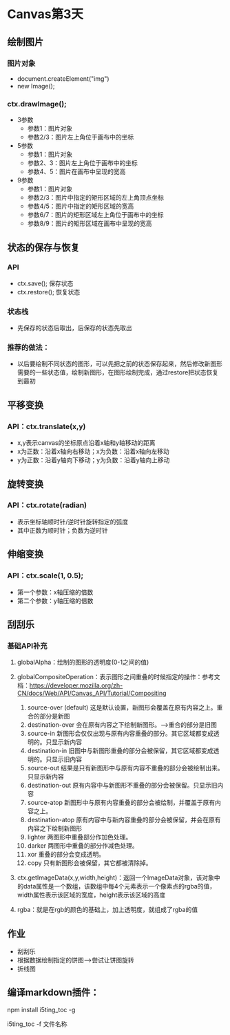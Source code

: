 # Canvas第3天
## 绘制图片
### 图片对象
+ document.createElement("img")
+ new Image();

### ctx.drawImage();
+ 3参数
    - 参数1：图片对象
    - 参数2/3：图片左上角位于画布中的坐标
+ 5参数
    - 参数1：图片对象
    - 参数2、3：图片左上角位于画布中的坐标
    - 参数4、5：图片在画布中呈现的宽高
+ 9参数
    - 参数1：图片对象
    - 参数2/3：图片中指定的矩形区域的左上角顶点坐标
    - 参数4/5：图片中指定的矩形区域的宽高
    - 参数6/7：图片的矩形区域左上角位于画布中的坐标
    - 参数8/9：图片的矩形区域在画布中呈现的宽高

## 状态的保存与恢复
### API
+ ctx.save();       保存状态
+ ctx.restore();    恢复状态

### 状态栈
+ 先保存的状态后取出，后保存的状态先取出

### 推荐的做法：
+ 以后要绘制不同状态的图形，可以先把之前的状态保存起来，然后修改新图形需要的一些状态值，绘制新图形，在图形绘制完成，通过restore把状态恢复到最初

## 平移变换
### API：ctx.translate(x,y)
+ x,y表示canvas的坐标原点沿着x轴和y轴移动的距离
+ x为正数：沿着x轴向右移动；x为负数：沿着x轴向左移动
+ y为正数：沿着y轴向下移动；y为负数：沿着y轴向上移动

## 旋转变换
### API：ctx.rotate(radian)
+ 表示坐标轴顺时针/逆时针旋转指定的弧度
+ 其中正数为顺时针；负数为逆时针

## 伸缩变换
### API：ctx.scale(1, 0.5);
+ 第一个参数：x轴压缩的倍数
+ 第二个参数：y轴压缩的倍数


## 刮刮乐
### 基础API补充
1. globalAlpha：绘制的图形的透明度(0-1之间的值)

2. globalCompositeOperation：表示图形之间重叠的时候指定的操作：参考文档：https://developer.mozilla.org/zh-CN/docs/Web/API/Canvas_API/Tutorial/Compositing
   1. source-over (default) 这是默认设置，新图形会覆盖在原有内容之上。重合的部分是新图
   2. destination-over 会在原有内容之下绘制新图形。-->重合的部分是旧图
   3. source-in 新图形会仅仅出现与原有内容重叠的部分。其它区域都变成透明的。只显示新内容
   4. destination-in 旧图中与新图形重叠的部分会被保留，其它区域都变成透明的。只显示旧内容
   5. source-out 结果是只有新图形中与原有内容不重叠的部分会被绘制出来。只显示新内容
   6. destination-out 原有内容中与新图形不重叠的部分会被保留。只显示旧内容
   7. source-atop 新图形中与原有内容重叠的部分会被绘制，并覆盖于原有内容之上。
   8. destination-atop 原有内容中与新内容重叠的部分会被保留，并会在原有内容之下绘制新图形
   9. lighter 两图形中重叠部分作加色处理。
   10. darker 两图形中重叠的部分作减色处理。
   11. xor 重叠的部分会变成透明。
   12. copy 只有新图形会被保留，其它都被清除掉。

3. ctx.getImageData(x,y,width,height)：返回一个ImageData对象，该对象中的data属性是一个数组，该数组中每4个元素表示一个像素点的rgba的值，width属性表示该区域的宽度，height表示该区域的高度

4. rgba：就是在rgb的颜色的基础上，加上透明度，就组成了rgba的值

## 作业
+ 刮刮乐
+ 根据数据绘制指定的饼图-->尝试让饼图旋转
+ 折线图

## 编译markdown插件：
npm install i5ting_toc -g

i5ting_toc -f 文件名称